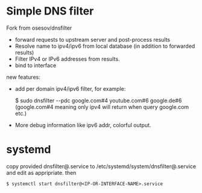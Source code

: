 # Simple DNS filter

Fork from osesov/dnsfilter

- forward requests to upstream server and post-process results
- Resolve name to ipv4/ipv6 from local database (in addition to forwarded results)
- Filter IPv4 or IPv6 addresses from results.
- bind to interface

new features:
- add per domain ipv4/ipv6 filter, for example:

    $ sudo dnsfilter --pdc google.com#4 youtube.com#6 google.de#6
    (google.com#4 meaning only ipv4 will return when query google.com etc.)

- More debug information like ipv6 addr, colorful output.


# systemd

copy provided dnsfilter@.service to /etc/systemd/system/dnsfilter@.service and edit as appripriate.
then

    $ systemctl start dnsfilter@<IP-OR-INTERFACE-NAME>.service
